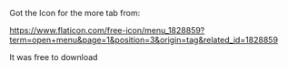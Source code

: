 Got the Icon for the more tab from:

https://www.flaticon.com/free-icon/menu_1828859?term=open+menu&page=1&position=3&origin=tag&related_id=1828859

It was free to download
